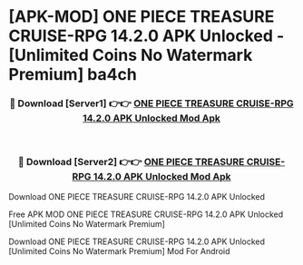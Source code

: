 # [APK-MOD] ONE PIECE TREASURE CRUISE-RPG 14.2.0 APK Unlocked - [Unlimited Coins No Watermark Premium] ba4ch



<div align="center">
<h3>🔴 Download [Server1] 👉👉 <a href="https://momento.my/?title=ONE_PIECE_TREASURE_CRUISE-RPG_14.2.0_APK_Unlocked">ONE PIECE TREASURE CRUISE-RPG 14.2.0 APK Unlocked Mod Apk</a></h3><br>

<h3>🔴 Download [Server2] 👉👉 <a href="https://momento.my/?title=ONE_PIECE_TREASURE_CRUISE-RPG_14.2.0_APK_Unlocked">ONE PIECE TREASURE CRUISE-RPG 14.2.0 APK Unlocked Mod Apk</a></h3>
</div>



Download ONE PIECE TREASURE CRUISE-RPG 14.2.0 APK Unlocked 

Free APK MOD ONE PIECE TREASURE CRUISE-RPG 14.2.0 APK Unlocked [Unlimited Coins No Watermark Premium]

Download ONE PIECE TREASURE CRUISE-RPG 14.2.0 APK Unlocked [Unlimited Coins No Watermark Premium] Mod For Android
